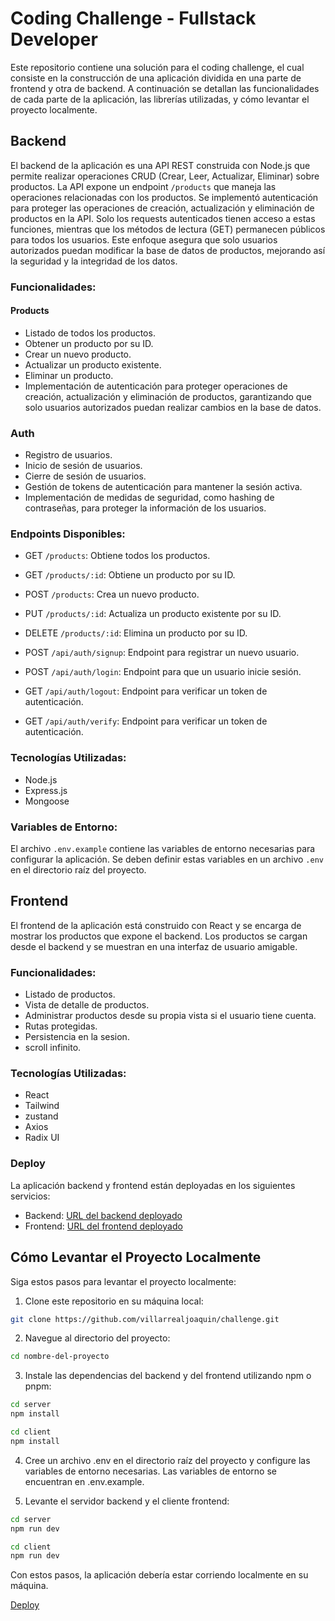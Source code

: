 # Coding Challenge - Fullstack Developer

Este repositorio contiene una solución para el coding challenge, el cual consiste en la construcción de una aplicación dividida en una parte de frontend y otra de backend. A continuación se detallan las funcionalidades de cada parte de la aplicación, las librerías utilizadas, y cómo levantar el proyecto localmente.

## Backend

El backend de la aplicación es una API REST construida con Node.js que permite realizar operaciones CRUD (Crear, Leer, Actualizar, Eliminar) sobre productos. La API expone un endpoint `/products` que maneja las operaciones relacionadas con los productos.
Se implementó autenticación para proteger las operaciones de creación, actualización y eliminación de productos en la API. Solo los requests autenticados tienen acceso a estas funciones, mientras que los métodos de lectura (GET) permanecen públicos para todos los usuarios. Este enfoque asegura que solo usuarios autorizados puedan modificar la base de datos de productos, mejorando así la seguridad y la integridad de los datos.

### Funcionalidades:

#### Products

- Listado de todos los productos.
- Obtener un producto por su ID.
- Crear un nuevo producto.
- Actualizar un producto existente.
- Eliminar un producto.
- Implementación de autenticación para proteger operaciones de creación, actualización y eliminación de productos, garantizando que solo usuarios autorizados puedan realizar cambios en la base de datos.

### Auth

- Registro de usuarios.
- Inicio de sesión de usuarios.
- Cierre de sesión de usuarios.
- Gestión de tokens de autenticación para mantener la sesión activa.
- Implementación de medidas de seguridad, como hashing de contraseñas, para proteger la información de los usuarios.

### Endpoints Disponibles:

- GET `/products`: Obtiene todos los productos.
- GET `/products/:id`: Obtiene un producto por su ID.
- POST `/products`: Crea un nuevo producto.
- PUT `/products/:id`: Actualiza un producto existente por su ID.
- DELETE `/products/:id`: Elimina un producto por su ID.

- POST `/api/auth/signup`: Endpoint para registrar un nuevo usuario.
- POST `/api/auth/login`: Endpoint para que un usuario inicie sesión.
- GET `/api/auth/logout`: Endpoint para verificar un token de autenticación.
- GET `/api/auth/verify`: Endpoint para verificar un token de autenticación.

### Tecnologías Utilizadas:

- Node.js
- Express.js
- Mongoose

### Variables de Entorno:

El archivo `.env.example` contiene las variables de entorno necesarias para configurar la aplicación. Se deben definir estas variables en un archivo `.env` en el directorio raíz del proyecto.

## Frontend

El frontend de la aplicación está construido con React y se encarga de mostrar los productos que expone el backend. Los productos se cargan desde el backend y se muestran en una interfaz de usuario amigable.

### Funcionalidades:

- Listado de productos.
- Vista de detalle de productos.
- Administrar productos desde su propia vista si el usuario tiene cuenta.
- Rutas protegidas.
- Persistencia en la sesion.
- scroll infinito.

### Tecnologías Utilizadas:

- React
- Tailwind
- zustand
- Axios
- Radix UI

### Deploy

La aplicación backend y frontend están deployadas en los siguientes servicios:

- Backend: [URL del backend deployado](https://challenge-4tmy.onrender.com)
- Frontend: [URL del frontend deployado](https://challenge-joaquinmv1.vercel.app)

## Cómo Levantar el Proyecto Localmente

Siga estos pasos para levantar el proyecto localmente:

1. Clone este repositorio en su máquina local:

```sh
git clone https://github.com/villarrealjoaquin/challenge.git
```

2. Navegue al directorio del proyecto:

```sh
cd nombre-del-proyecto
```

3. Instale las dependencias del backend y del frontend utilizando npm o pnpm:

```sh
cd server
npm install
```

```sh
cd client
npm install
```

4. Cree un archivo .env en el directorio raíz del proyecto y configure las variables de entorno necesarias. Las variables de entorno se encuentran en .env.example.

5. Levante el servidor backend y el cliente frontend:

```sh
cd server
npm run dev
```

```sh
cd client
npm run dev
```

Con estos pasos, la aplicación debería estar corriendo localmente en su máquina.

[Deploy](https://challenge-joaquinmv1.vercel.app)
